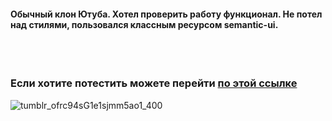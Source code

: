 <h4>Обычный клон Ютуба. Хотел проверить работу функционал. Не потел над стилями, пользовался классным ресурсом <span style={{font-size:"40px";}}>semantic-ui.</span></h4>
<br/>
<br/>
<h3>Если хотите потестить можете перейти <a href="https://romantic-tesla-84d036.netlify.app/">по этой ссылке </a></h3>

![tumblr_ofrc94sG1e1sjmm5ao1_400](https://user-images.githubusercontent.com/68692894/91636067-a1f07e80-ea1f-11ea-9695-25dc149cdac5.gif)

